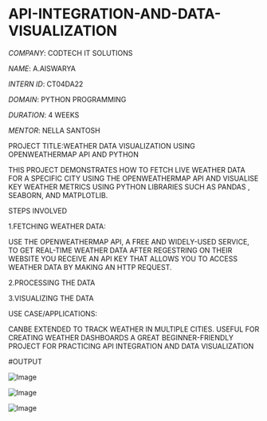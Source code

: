 # API-INTEGRATION-AND-DATA-VISUALIZATION

*COMPANY*: CODTECH IT SOLUTIONS

*NAME*: A.AISWARYA 

*INTERN ID*: CT04DA22

*DOMAIN*: PYTHON PROGRAMMING

*DURATION*: 4 WEEKS

*MENTOR*: NELLA SANTOSH

PROJECT TITLE:WEATHER DATA VISUALIZATION USING OPENWEATHERMAP API AND PYTHON

THIS PROJECT DEMONSTRATES HOW TO FETCH LIVE WEATHER DATA FOR A SPECIFIC CITY USING THE OPENWEATHERMAP API AND VISUALISE KEY WEATHER METRICS USING PYTHON LIBRARIES SUCH AS PANDAS , SEABORN, AND MATPLOTLIB.

STEPS INVOLVED

1.FETCHING WEATHER DATA:

USE THE OPENWEATHERMAP API, A FREE AND WIDELY-USED SERVICE, TO GET REAL-TIME WEATHER DATA
AFTER REGESTRING ON THEIR WEBSITE YOU RECEIVE AN API KEY THAT ALLOWS YOU TO ACCESS WEATHER DATA BY MAKING AN HTTP REQUEST.

2.PROCESSING THE DATA

3.VISUALIZING THE DATA

USE CASE/APPLICATIONS:

CANBE EXTENDED TO TRACK WEATHER IN MULTIPLE CITIES.
USEFUL FOR CREATING WEATHER DASHBOARDS
A GREAT BEGINNER-FRIENDLY PROJECT FOR PRACTICING API INTEGRATION AND DATA VISUALIZATION

#OUTPUT

![Image](https://github.com/user-attachments/assets/a0212f58-956d-4a7d-9a33-bbc1218416c4)

![Image](https://github.com/user-attachments/assets/fc314887-8989-4198-8025-279b92b210e1)

![Image](https://github.com/user-attachments/assets/7c834858-0cd7-4406-af41-50eef9b808c4)

